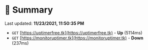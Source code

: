 # 📖 Summary
Last updated: **11/23/2021, 11:50:35 PM**

- `GET` [https://uptimerfree.tk](https://uptimerfree.tk) - **Up** (5114ms)
- `GET` [https://monitoruptimer.tk](https://monitoruptimer.tk) - **Down** (237ms)

